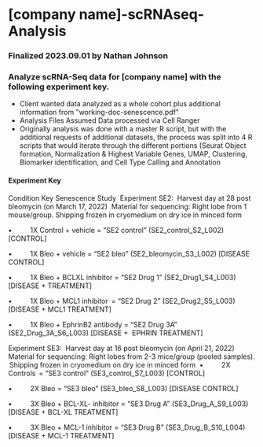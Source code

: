 # [company name]-scRNAseq-Analysis
### Finalized 2023.09.01 by Nathan Johnson

### Analyze scRNA-Seq data for [company name] with the following experiment key. 

- Client wanted data analyzed as a whole cohort plus additional information from "working-doc-senescence.pdf"
- Analysis Files Assumed Data processed via Cell Ranger
- Originally analysis was done with a master R script, but with the additional requests of additional datasets, the process was split into 4 R scripts that would iterate through the different portions (Seurat Object formation, Normalization & Highest Variable Genes, UMAP, Clustering, Biomarker identification, and Cell Type Calling and Annotation

#### Experiment Key
Condition Key Senescence Study 
Experiment SE2: 
Harvest day at 28 post bleomycin (on March 17, 2022) 
Material for sequencing: Right lobe from 1 mouse/group. Shipping frozen in cryomedium on dry ice in minced form 

•              1X Control + vehicle = “SE2 control” (SE2_control_S2_L002) [CONTROL] 

•              1X Bleo + vehicle = “SE2 bleo” (SE2_bleomycin_S3_L002) [DISEASE CONTROL] 

•              1X Bleo + BCLXL inhibitor = “SE2 Drug 1” (SE2_Drug1_S4_L003) [DISEASE + TREATMENT] 

•              1X Bleo + MCL1 inhibitor  = “SE2 Drug 2” (SE2_Drug2_S5_L003) [DISEASE + MCL1 TREATMENT] 

•              1X Bleo + EphrinB2 antibody = “SE2 Drug 3A” (SE2_Drug_3A_S6_L003) [DISEASE +  EPHRIN TREATMENT] 
 

Experiment SE3: 
Harvest day at 16 post bleomycin (on April 21, 2022) 
Material for sequencing: Right lobes from 2-3 mice/group (pooled samples).  Shipping frozen in cryomedium on dry ice in minced form 
•              2X Controls  = “SE3 control” (SE3_control_S7_L003) [CONTROL] 

•              2X Bleo = “SE3 bleo” (SE3_bleo_S8_L003) [DISEASE CONTROL] 

•              3X Bleo + BCL-XL- inhibitor = “SE3 Drug A” (SE3_Drug_A_S9_L003) [DISEASE + BCL-XL TREATMENT] 

•              3X Bleo + MCL-1 inhibitor = “SE3 Drug B” (SE3_Drug_B_S10_L004) [DISEASE + MCL-1 TREATMENT] 

